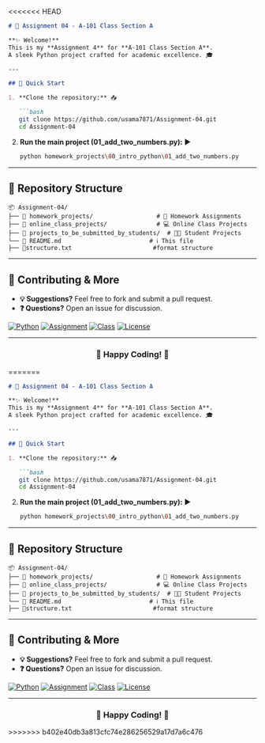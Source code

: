 <<<<<<< HEAD

```markdown
# 🚀 Assignment 04 - A-101 Class Section A

**✨ Welcome!**  
This is my **Assignment 4** for **A-101 Class Section A**.  
A sleek Python project crafted for academic excellence. 🎓

---

## 🏁 Quick Start

1. **Clone the repository:** 📥

   ```bash
   git clone https://github.com/usama7871/Assignment-04.git
   cd Assignment-04
   ```

2. **Run the main project (01_add_two_numbers.py):** ▶️

   ```bash
   python homework_projects\00_intro_python\01_add_two_numbers.py
   ```

---

## 📂 Repository Structure

```plaintext
📦 Assignment-04/
├── 📂 homework_projects/                  # 📝 Homework Assignments
├── 📂 online_class_projects/              # 💻 Online Class Projects
├── 📂 projects_to_be_submitted_by_students/  # 👩‍🎓 Student Projects
└── 📜 README.md                         # ℹ️ This file
├── 📜structure.txt                       #format structure 
```

---

## 🤝 Contributing & More

- **💡 Suggestions?** Feel free to fork and submit a pull request.
- **❓ Questions?** Open an issue for discussion.

[![Python](https://img.shields.io/badge/Python-3.x-3776AB?style=for-the-badge&logo=python&logoColor=white)](https://www.python.org)
[![Assignment](https://img.shields.io/badge/Assignment-04-FFA500?style=for-the-badge)](https://github.com/usama7871/Assignment-04)
[![Class](https://img.shields.io/badge/Class-A--101%20Section%20A-228B22?style=for-the-badge)](https://github.com/usama7871/Assignment-04)
[![License](https://img.shields.io/badge/License-MIT-blue?style=for-the-badge)](LICENSE)

---

<div align="center">
  <h3>🌟 Happy Coding! 🎉</h3>
</div>
=======

```markdown
# 🚀 Assignment 04 - A-101 Class Section A

**✨ Welcome!**  
This is my **Assignment 4** for **A-101 Class Section A**.  
A sleek Python project crafted for academic excellence. 🎓

---

## 🏁 Quick Start

1. **Clone the repository:** 📥

   ```bash
   git clone https://github.com/usama7871/Assignment-04.git
   cd Assignment-04
   ```

2. **Run the main project (01_add_two_numbers.py):** ▶️

   ```bash
   python homework_projects\00_intro_python\01_add_two_numbers.py
   ```

---

## 📂 Repository Structure

```plaintext
📦 Assignment-04/
├── 📂 homework_projects/                  # 📝 Homework Assignments
├── 📂 online_class_projects/              # 💻 Online Class Projects
├── 📂 projects_to_be_submitted_by_students/  # 👩‍🎓 Student Projects
└── 📜 README.md                         # ℹ️ This file
├── 📜structure.txt                       #format structure 
```

---

## 🤝 Contributing & More

- **💡 Suggestions?** Feel free to fork and submit a pull request.
- **❓ Questions?** Open an issue for discussion.

[![Python](https://img.shields.io/badge/Python-3.x-3776AB?style=for-the-badge&logo=python&logoColor=white)](https://www.python.org)
[![Assignment](https://img.shields.io/badge/Assignment-04-FFA500?style=for-the-badge)](https://github.com/usama7871/Assignment-04)
[![Class](https://img.shields.io/badge/Class-A--101%20Section%20A-228B22?style=for-the-badge)](https://github.com/usama7871/Assignment-04)
[![License](https://img.shields.io/badge/License-MIT-blue?style=for-the-badge)](LICENSE)

---

<div align="center">
  <h3>🌟 Happy Coding! 🎉</h3>
</div>
>>>>>>> b402e40db3a813cfc74e286256529a17d7a6c476
